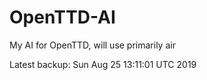 # OpenTTD-AI
My AI for OpenTTD, will use primarily air

Latest backup: Sun Aug 25 13:11:01 UTC 2019
